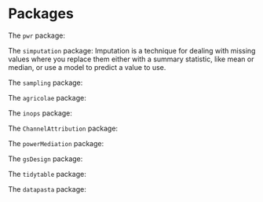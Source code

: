 # Packages 

The `pwr` package:  

The `simputation` package:
Imputation is a technique for dealing with missing values where you replace them either with a summary statistic, like mean or median, or use a model to predict a value to use.

The `sampling` package:  

The `agricolae` package:  

The `inops` package:  

The `ChannelAttribution` package:  

The `powerMediation` package:   

The `gsDesign` package:  

The `tidytable` package: 

The `datapasta` package: 

